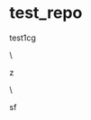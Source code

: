# test_repo
test1cg























\




z





\
































sf





















































































